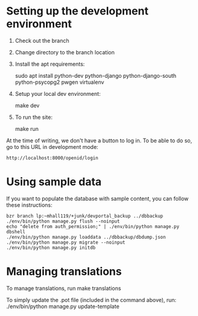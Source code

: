# Setting up the development environment

1. Check out the branch
2. Change directory to the branch location
3. Install the apt requirements:

    sudo apt install python-dev python-django python-django-south python-psycopg2 pwgen virtualenv

4. Setup your local dev environment:

    make dev

5. To run the site:

    make run

At the time of writing, we don't have a button to log in. To be able to do so, go to this URL
in development mode:

    http://localhost:8000/openid/login

# Using sample data

If you want to populate the database with sample content, you can follow these instructions:

    bzr branch lp:~mhall119/+junk/devportal_backup ../dbbackup
    ./env/bin/python manage.py flush --noinput
    echo "delete from auth_permission;" | ./env/bin/python manage.py dbshell
    ./env/bin/python manage.py loaddata ../dbbackup/dbdump.json
    ./env/bin/python manage.py migrate --noinput
    ./env/bin/python manage.py initdb

# Managing translations

To manage translations, run
    make translations

To simply update the .pot file (included in the command above), run:
    ./env/bin/python manage.py update-template
